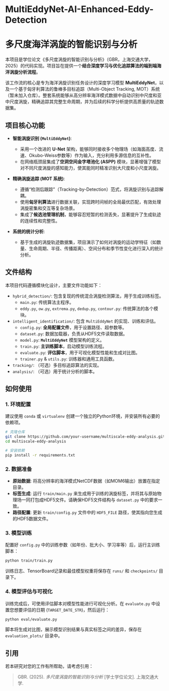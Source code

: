 # MultiEddyNet-AI-Enhanced-Eddy-Detection
# 多尺度海洋涡旋的智能识别与分析

本项目是学位论文《多尺度涡旋的智能识别与分析》（GBR，上海交通大学，2025）的代码实现。项目旨在提供一个**结合深度学习与优化追踪算法的端到端海洋涡旋分析流程**。

该工作流的核心是专为海洋涡旋识别任务设计的深度学习模型 **MultiEddyNet**，以及一个基于匈牙利算法的鲁棒多目标追踪（Multi-Object Tracking, MOT）系统（暂未加入仓库）。整套系统能够从高分辨率海洋模式数据中自动识别中尺度和亚中尺度涡旋，精确追踪其完整生命周期，并为后续的科学分析提供高质量的轨迹数据集。

## 项目核心功能

-   **智能涡旋识别 (`MultiEddyNet`)**:
    -   采用一个改进的 **U-Net** 架构，能够同时接收多个物理场（如海面高度、流速、Okubo-Weiss参数等）作为输入，充分利用多源信息的互补性。
    -   在网络瓶颈层集成了**空洞空间金字塔池化 (ASPP)** 模块，显著增强了模型对不同尺度涡旋的感知能力，使其能同时精准识别大尺度和小尺度涡旋。

-   **精确涡旋追踪 (MOT 系统)**:
    -   遵循“检测后跟踪”（Tracking-by-Detection）范式，将涡旋识别与追踪解耦。
    -   使用**匈牙利算法**进行数据关联，实现跨时间帧的全局最优匹配，有效处理涡旋密集和交互等复杂场景。
    -   集成了**候选池管理机制**，能够容忍短暂的检测丢失，显著提升了生成轨迹的连续性和完整性。

-   **系统的统计分析**:
    -   基于生成的涡旋轨迹数据集，项目演示了如何对涡旋的运动学特征（如数量、生命周期、半径、传播距离）、空间分布和季节性变化进行深入的统计分析。

## 文件结构

本项目代码遵循模块化设计，主要文件功能如下：

-   `hybrid_detection/`: 包含复现的传统混合涡旋检测算法，用于生成训练标签。
    -   `main.py`: 传统算法主程序。
    -   `eddy.py`, `ow.py`, `extrema.py`, `dedup.py`, `contour.py`: 传统算法的各个模块。
-   `intelligent_identification/`: 包含 `MultiEddyNet` 的实现、训练和评估。
    -   `config.py`: **全局配置文件**，用于设置路径、超参数等。
    -   `dataset.py`: 数据加载器，负责从HDF5文件读取数据。
    -   `model.py`: **`MultiEddyNet`** 模型架构的定义。
    -   `train.py`: **主训练脚本**，启动模型训练流程。
    -   `evaluate.py`: **评估脚本**，用于可视化模型性能和生成对比图。
    -   `trainer.py` & `utils.py`: 训练器和通用工具函数。
-   `tracking/`: （可选）多目标追踪算法的实现。
-   `analysis/`: （可选）用于统计分析的脚本。

## 如何使用

### 1. 环境配置

建议使用 `conda` 或 `virtualenv` 创建一个独立的Python环境，并安装所有必要的依赖项。

```bash
# 克隆仓库
git clone https://github.com/your-username/multiscale-eddy-analysis.git
cd multiscale-eddy-analysis

# 安装依赖
pip install -r requirements.txt
```

### 2. 数据准备

-   **原始数据**: 将高分辨率的海洋模式NetCDF数据（如MOM6输出）放置在指定目录。
-   **标签生成**: 运行 `train/main.py` 来生成用于训练的涡旋标签，并将其与原始物理场一同打包成HDF5文件。请确保HDF5文件结构与 `dataset.py` 中的要求一致。
-   **路径配置**: 更新 `train/config.py` 文件中的 `HDF5_FILE` 路径，使其指向您生成的HDF5数据文件。

### 3. 模型训练

配置好 `config.py` 中的训练参数（如年份、批大小、学习率等）后，运行主训练脚本：

```bash
python train/train.py
```
训练日志、TensorBoard记录和最佳模型权重将保存在 `runs/` 和 `checkpoints/` 目录下。

### 4. 模型评估与可视化

训练完成后，可使用评估脚本对模型性能进行可视化分析。在 `evaluate.py` 中设置您想要评估的日期 (`TARGET_DATE_STR`)，然后运行：

```bash
python eval/evaluate.py
```
脚本将生成对比图，展示模型识别结果与真实标签之间的差异，保存在 `evaluation_plots/` 目录中。

## 引用

若本研究对您的工作有所帮助，请考虑引用：

> GBR. (2025). *多尺度涡旋的智能识别与分析* [学士学位论文]. 上海交通大学.
